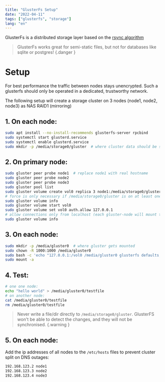 ```yaml
---
title: "GlusterFs Setup"
date: "2022-04-11"
tags: ["glusterfs", "storage"]
lang: "en"
---
```


GlusterFs is a distributed storage layer based on
the [rsync algorithm](https://www.andrew.cmu.edu/course/15-749/READINGS/required/cas/tridgell96.pdf)

> GlusterFs works great for semi-static files, but not for databases like sqlite or postgres!
> {.danger }

# Setup

For best performance the traffic between nodes stays unencrypted. Such a glusterfs should only be operated in a dedicated, trustworthy network.

The following setup will create a storage cluster on 3 nodes (node1, node2, node3) as NAS RAID1 (mirroring)

## 1. On each node:

```bash
sudo apt install --no-install-recommends glusterfs-server rpcbind
sudo systemctl start glusterd.service
sudo systemctl enable glusterd.service
sudo mkdir -p /media/storage0/gluster  # where cluster data should be stored
```

## 2. On primary node:

```bash
sudo gluster peer probe node1  # replace node1 with real hostname
sudo gluster peer probe node2
sudo gluster peer probe node3
sudo gluster pool list
sudo gluster volume create vol0 replica 3 node1:/media/storage0/gluster node2:/media/storage0/gluster node3:/media/storage0/gluster force
# force is only necessary if /media/storage0/gluster is on at least one node mounted on the root partition (and not an additional partition / drive)
sudo gluster volume info
sudo gluster volume start vol0
sudo gluster volume set vol0 auth.allow 127.0.0.1  
# allow connections only from localhost (each gluster-node will mount their local storage, access from other hosts in network is prevented)
sudo gluster volume info
```

## 3. On each node:

```bash
sudo mkdir -p /media/gluster0  # where gluster gets mounted
sudo chown -R 1000:1000 /media/gluster0
sudo bash -c 'echo "127.0.0.1:/vol0 /media/gluster0 glusterfs defaults,_netdev 0 0" >> /etc/fstab'
sudo mount -a
```

## 4. Test:

```bash
# one one node: 
echo "hello world" > /media/gluster0/testfile
# on another node:
cat /media/gluster0/testfile
rm /media/gluster0/testfile
```

> Never write a file/dir directly to `/media/storage0/gluster`. GlusterFS won't be able to detect the changes, and they will not be synchronised.
> {.warning }

## 5. On each node:

Add the ip addresses of all nodes to the `/etc/hosts` files to prevent cluster split on DNS outages:

```bash
192.168.123.2 node1
192.168.123.3 node2
192.168.123.4 node3
```
